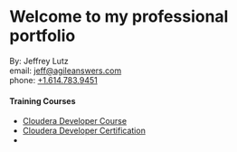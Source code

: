 # Welcome to my professional portfolio
By:  Jeffrey Lutz  
  email: [jeff@agileanswers.com](mailto:jeff.lutz@agileanswers.com)  
  phone: [+1.614.783.9451](tel:1-614-783-9451)

#### Training Courses
  - [Cloudera Developer Course](https://university.cloudera.com/instructor-led-training/developer)
  - [Cloudera Developer Certification](https://github.com/jeffreylutz/professional_portfolio/docs/2-jeffrey_lutz_hadoop_certification.pdf)
  -
